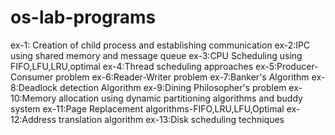 # os-lab-programs
ex-1: Creation of child process and establishing communication
ex-2:IPC using shared memory and message queue
ex-3:CPU Scheduling using FIFO,LFU,LRU,optimal
ex-4:Thread scheduling approaches
ex-5:Producer-Consumer problem
ex-6:Reader-Writer problem
ex-7:Banker's Algorithm
ex-8:Deadlock detection Algorithm
ex-9:Dining Philosopher's problem
ex-10:Memory allocation using dynamic partitioning algorithms and buddy system
ex-11:Page Replacement algorithms-FIFO,LRU,LFU,Optimal
ex-12:Address translation algorithm
ex-13:Disk scheduling techniques
